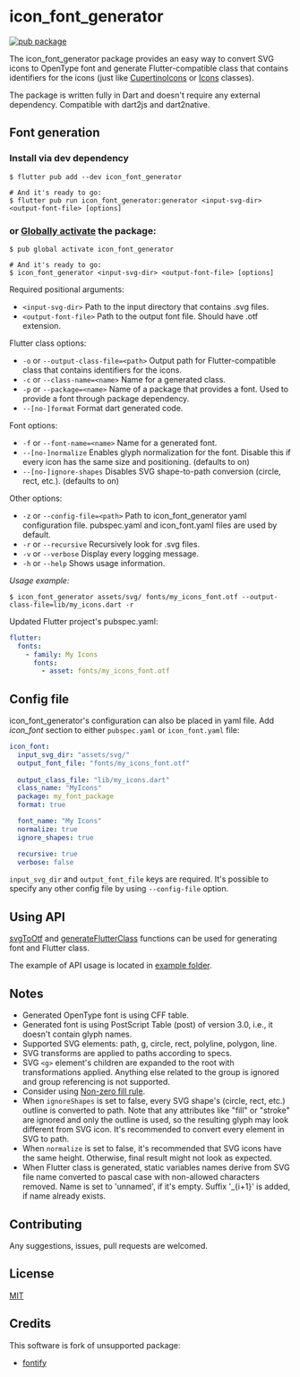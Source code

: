 # icon_font_generator

[![pub package](https://img.shields.io/pub/v/icon_font_generator.svg)](https://pub.dartlang.org/packages/icon_font_generator)

The icon_font_generator package provides an easy way to convert SVG icons to OpenType font
and generate Flutter-compatible class that contains identifiers for the icons 
(just like [CupertinoIcons][] or [Icons][] classes).

The package is written fully in Dart and doesn't require any external dependency.
Compatible with dart2js and dart2native.

[CupertinoIcons]: https://api.flutter.dev/flutter/cupertino/CupertinoIcons-class.html
[Icons]: https://api.flutter.dev/flutter/material/Icons-class.html

## Font generation

### Install via dev dependency

```shell
$ flutter pub add --dev icon_font_generator

# And it's ready to go:
$ flutter pub run icon_font_generator:generator <input-svg-dir> <output-font-file> [options]
```

### or [Globally activate][] the package:

[globally activate]: https://dart.dev/tools/pub/cmd/pub-global

```shell
$ pub global activate icon_font_generator

# And it's ready to go:
$ icon_font_generator <input-svg-dir> <output-font-file> [options]
```

Required positional arguments:
- `<input-svg-dir>`
Path to the input directory that contains .svg files.
- `<output-font-file>`
Path to the output font file. Should have .otf extension.

Flutter class options:
- `-o` or `--output-class-file=<path>`
Output path for Flutter-compatible class that contains identifiers for the icons.
- `-c` or `--class-name=<name>`
Name for a generated class.
- `-p` or `--package=<name>`
Name of a package that provides a font. Used to provide a font through package dependency.
- `--[no-]format`
Format dart generated code.

Font options:
- `-f` or `--font-name=<name>`
Name for a generated font.
- `--[no-]normalize`
Enables glyph normalization for the font.
Disable this if every icon has the same size and positioning.
(defaults to on)
- `--[no-]ignore-shapes`
Disables SVG shape-to-path conversion (circle, rect, etc.).
(defaults to on)

Other options:
- `-z` or `--config-file=<path>`
Path to icon_font_generator yaml configuration file.
pubspec.yaml and icon_font.yaml files are used by default.
- `-r` or `--recursive`
Recursively look for .svg files.
- `-v` or `--verbose`
Display every logging message.
- `-h` or `--help`
Shows usage information.

*Usage example:*

```shell
$ icon_font_generator assets/svg/ fonts/my_icons_font.otf --output-class-file=lib/my_icons.dart -r
```

Updated Flutter project's pubspec.yaml:

```yaml
flutter:
  fonts:
    - family: My Icons
      fonts:
        - asset: fonts/my_icons_font.otf
```

## Config file

icon_font_generator's configuration can also be placed in yaml file.
Add _icon_font_ section to either `pubspec.yaml` or `icon_font.yaml` file:

```yaml
icon_font:
  input_svg_dir: "assets/svg/"
  output_font_file: "fonts/my_icons_font.otf"
  
  output_class_file: "lib/my_icons.dart"
  class_name: "MyIcons"
  package: my_font_package
  format: true

  font_name: "My Icons"
  normalize: true
  ignore_shapes: true

  recursive: true
  verbose: false
```

`input_svg_dir` and `output_font_file` keys are required.
It's possible to specify any other config file by using `--config-file` option.

## Using API

[svgToOtf][] and [generateFlutterClass][] functions can be used for generating font and Flutter class.

The example of API usage is located in [example folder](example/README.md).

[example folder]: https://github.com/ScerIO/icon_font_generator/tree/master/example/example.dart
[svgToOtf]: https://pub.dev/documentation/icon_font_generator/latest/icon_font_generator/svgToOtf.html
[generateFlutterClass]: https://pub.dev/documentation/icon_font_generator/latest/icon_font_generator/generateFlutterClass.html

## Notes

- Generated OpenType font is using CFF table.
- Generated font is using PostScript Table (post) of version 3.0, i.e., it doesn't contain glyph names.
- Supported SVG elements: path, g, circle, rect, polyline, polygon, line.
- SVG transforms are applied to paths according to specs.
- SVG `<g>` element's children are expanded to the root with transformations applied.
Anything else related to the group is ignored and group referencing is not supported.
- Consider using [Non-zero fill rule][].
- When `ignoreShapes` is set to false,
every SVG shape's (circle, rect, etc.) outline is converted to path.
Note that any attributes like "fill" or "stroke" are ignored and only the outline is used,
so the resulting glyph may look different from SVG icon.
It's recommended to convert every element in SVG to path.
- When `normalize` is set to false, it's recommended that SVG icons have the same height.
Otherwise, final result might not look as expected.
- When Flutter class is generated, static variables names derive from SVG file name
converted to pascal case with non-allowed characters removed.
Name is set to 'unnamed', if it's empty.
Suffix '_{i+1}' is added, if name already exists.

[Non-zero fill rule]: https://developer.mozilla.org/en-US/docs/Web/SVG/Attribute/fill-rule

## Contributing

Any suggestions, issues, pull requests are welcomed.

## License

[MIT](https://github.com/ScerIO/icon_font_generator/blob/master/LICENSE)

## Credits

This software is fork  of unsupported package:
* [fontify](https://github.com/westracer/fontify)
